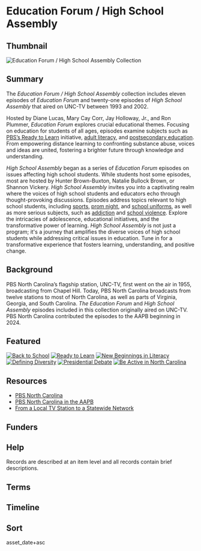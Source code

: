 # Education Forum / High School Assembly

## Thumbnail

![Education Forum / High School Assembly Collection](https://s3.amazonaws.com/americanarchive.org/special-collections/thumbnail_ed-forum-hs-thumbnail.png "Education Forum/High School Assembly Collection")

## Summary

The *Education Forum / High School Assembly* collection includes eleven episodes of *Education Forum* and twenty-one episodes of *High School Assembly* that aired on UNC-TV between 1993 and 2002. 

Hosted by Diane Lucas, Mary Cay Corr, Jay Holloway, Jr., and Ron Plummer, *Education Forum* explores crucial educational themes. Focusing on education for students of all ages, episodes examine subjects such as [PBS’s Ready to Learn](/catalog/cpb-aacip-a6a1cfe30c4) initiative, [adult literacy](/catalog/cpb-aacip-3e22745538a), and [postsecondary education](/catalog/cpb-aacip-b92bbff5989). From empowering distance learning to confronting substance abuse, voices and ideas are united, fostering a brighter future through knowledge and understanding.

*High School Assembly* began as a series of *Education Forum* episodes on issues affecting high school students. While students host some episodes, most are hosted by Hunter Brown-Buxton, Natalie Bullock Brown, or Shannon Vickery. *High School Assembly* invites you into a captivating realm where the voices of high school students and educators echo through thought-provoking discussions. Episodes address topics relevant to high school students, including [sports](/catalog/cpb-aacip-cdfc3b06c5e), [prom night](/catalog/cpb-aacip-0d2557c898c), and [school uniforms](/catalog/cpb-aacip-49245f5c9b6), as well as more serious subjects, such as [addiction](/catalog/cpb-aacip-f675ce5e0fc) and [school violence](/catalog/cpb-aacip-c221e93f72b). Explore the intricacies of adolescence, educational initiatives, and the transformative power of learning. *High School Assembly* is not just a program; it's a journey that amplifies the diverse voices of high school students while addressing critical issues in education. Tune in for a transformative experience that fosters learning, understanding, and positive change.

## Background

PBS North Carolina’s flagship station, UNC-TV, first went on the air in 1955, broadcasting from Chapel Hill. Today, PBS North Carolina broadcasts from twelve stations to most of North Carolina, as well as parts of Virginia, Georgia, and South Carolina. *The Education Forum* and *High School Assembly* episodes included in this collection originally aired on UNC-TV. PBS North Carolina contributed the episodes to the AAPB beginning in 2024. 

## Featured

[![Back to School](https://s3.amazonaws.com/americanarchive.org/special-collections/thumbnail_back-to-school-sq.jpg)](/catalog/cpb-aacip-87d1c9996e6)
[![Ready to Learn](https://s3.amazonaws.com/americanarchive.org/special-collections/thumbnail_ready-to-learn-sq.jpg)](/catalog/cpb-aacip-a6a1cfe30c4)
[![New Beginnings in Literacy](https://s3.amazonaws.com/americanarchive.org/special-collections/thumbnail_literacy2-sq.jpg)](/catalog/cpb-aacip-8da39f13c16)
[![Defining Diversity](https://s3.amazonaws.com/americanarchive.org/special-collections/thumbnail_defining-diversity-sq.jpg)](/catalog/cpb-aacip-0ee4d1867a1)
[![Presidential Debate](https://s3.amazonaws.com/americanarchive.org/special-collections/thumbnail_presidential.jpg)](/catalog/cpb-aacip-39b966ed7b3)
[![Be Active in North Carolina](https://s3.amazonaws.com/americanarchive.org/special-collections/thumbnail_exercise.jpg)](/catalog/cpb-aacip-e50b23b0b2d)

## Resources

- [PBS North Carolina](https://www.pbsnc.org/)
- [PBS North Carolina in the AAPB](/participating-orgs/NCSG55168)
- [From a Local TV Station to a Statewide Network](https://wwwpbsncorg.bento3-staging-live.pbs.org/about/history/)

## Funders

## Help

Records are described at an item level and all records contain brief descriptions. 

## Terms

## Timeline

## Sort

asset_date+asc
